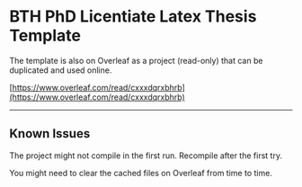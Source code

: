 # BTH PhD Licentiate Latex Thesis Template

The template is also on Overleaf as a project (read-only) that can be duplicated and used online.

[https://www.overleaf.com/read/cxxxdqrxbhrb](https://www.overleaf.com/read/cxxxdqrxbhrb)

----------------------------------

## Known Issues

The project might not compile in the first run. Recompile after the first try.

You might need to clear the cached files on Overleaf from time to time.